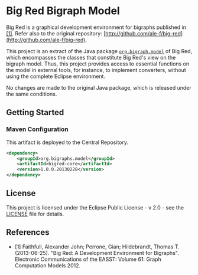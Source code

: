 # Big Red Bigraph Model

Big Red is a graphical development environment for bigraphs published in [[1]](#References).
Refer also to the original repository: [http://github.com/ale-f/big-red](http://github.com/ale-f/big-red).

This project is an extract of the Java package [`org.bigraph.model`](https://github.com/ale-f/big-red/tree/master/plugins/org.bigraph.model) of Big Red, which encompasses the classes that constitute Big Red's view on the bigraph model.
Thus, this project provides access to essential functions on the model in external tools, for instance, to implement converters, without
using the complete Eclipse environment.

No changes are made to the original Java package, which is released under the same conditions.

## Getting Started

### Maven Configuration

This artifact is deployed to the Central Repository.

```xml
<dependency>
    <groupId>org.bigraphs.model</groupId>
    <artifactId>bigred-core</artifactId>
    <version>1.0.0.20130228</version>
</dependency>
```

## License

This project is licensed under the Eclipse Public License - v 2.0 - see the [LICENSE](LICENSE) file for details.

## References

- [1] Faithfull, Alexander John; Perrone, Gian; Hildebrandt, Thomas T. (2013-06-25). "Big Red: A Development Environment for Bigraphs". Electronic Communications of the EASST: Volume 61: Graph Computation Models 2012.
